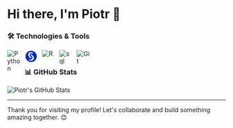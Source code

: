 # Hi there, I'm Piotr 👋
<!--
Welcome to my GitHub profile! I'm a **Data Scientist** with a passion for **data analysis**, **machine learning**, and **programming**. I specialize in **Python** and **SAS**, and I enjoy turning complex datasets into actionable insights.
-->

### 🛠️ Technologies & Tools
<img align="left" alt="Python" width="30px" style="padding-right:10px;" src="https://cdn.jsdelivr.net/gh/devicons/devicon/icons/python/python-plain.svg" />
<img align="left" alt="SAS" width="30px" style="padding-right:10px;" src="https://github.com/PiotrDS/PiotrDS/blob/main/images/sas_icon.svg" />
<img align="left" alt="R" width="30px" style="padding-right:10px;" src="https://cdn.jsdelivr.net/gh/devicons/devicon/icons/r/r-plain.svg" />
<img align="left" alt="sql" width="30px" style="padding-right:10px;" src="https://cdn.jsdelivr.net/gh/devicons/devicon/icons/sqldeveloper/sqldeveloper-plain.svg" />
<img align="left" alt="Git" width="30px" style="padding-right:10px;" src="https://cdn.jsdelivr.net/gh/devicons/devicon/icons/git/git-original.svg" />
<br />

<!--
### 🚀 Projects
Here are some highlights of the projects I'm working on:

- **[Project Name](link-to-repo)**: Brief description of the project, technology stack, and goals.
- **[Project Name](link-to-repo)**: Another project showcasing my data science skills.
- **[Project Name](link-to-repo)**: A project focused on Python and ML model development.

Feel free to explore my repositories for more details on each project!

### 🌱 What I'm Learning
Currently, I'm diving deeper into:
- Advanced Machine Learning techniques
- SAS macro programming
- Big Data tools like Apache Spark and Hadoop

### 📫 How to Reach Me
- LinkedIn: [Your LinkedIn Profile](link-to-profile)
- Email: your.email@example.com

-->

### 📊 GitHub Stats
![Piotr's GitHub Stats](https://github-readme-stats.vercel.app/api?username=your-github-username&show_icons=true&theme=radical)

---

Thank you for visiting my profile! Let's collaborate and build something amazing together. 😊


<!--
**PiotrDS/PiotrDS** is a ✨ _special_ ✨ repository because its `README.md` (this file) appears on your GitHub profile.

Here are some ideas to get you started:

- 🔭 I’m currently working on ...
- 🌱 I’m currently learning ...
- 👯 I’m looking to collaborate on ...
- 🤔 I’m looking for help with ...
- 💬 Ask me about ...
- 📫 How to reach me: ...
- 😄 Pronouns: ...
- ⚡ Fun fact: ...
-->
